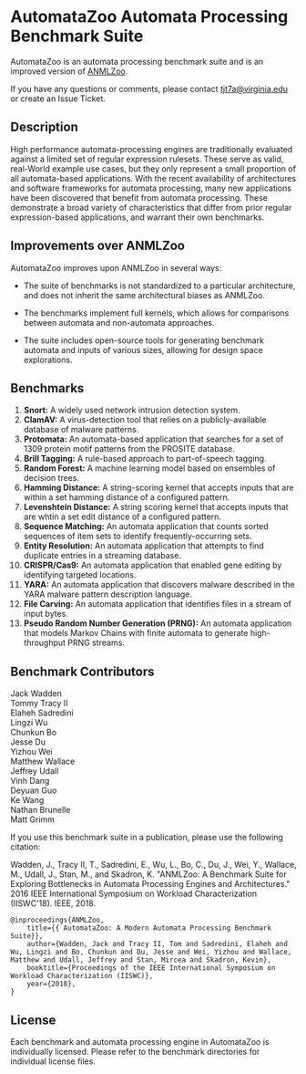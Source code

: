 # AutomataZoo Automata Processing Benchmark Suite

AutomataZoo is an automata processing benchmark suite and is an improved version of [ANMLZoo](https://github.com/jackwadden/ANMLZoo).

If you have any questions or comments, please contact tjt7a@virginia.edu or create an Issue Ticket.

## Description

High performance automata-processing engines are traditionally evaluated against a limited set of regular expression rulesets. These serve as valid, real-World example use cases, but they only represent a small proportion of all automata-based applications. With the recent availability of architectures and software frameworks for automata processing, many new applications have been discovered that benefit from automata processing. These demonstrate a broad variety of characteristics that differ from prior regular expression-based applications, and warrant their own benchmarks.

## Improvements over ANMLZoo

AutomataZoo improves upon ANMLZoo in several ways:

- The suite of benchmarks is not standardized to a particular architecture, and does not inherit the same architectural biases as ANMLZoo.

- The benchmarks implement full kernels, which allows for comparisons between automata and non-automata approaches.

- The suite includes open-source tools for generating benchmark automata and inputs of various sizes, allowing for design space explorations.


## Benchmarks

1. **Snort:** A widely used network intrusion detection system.
2. **ClamAV:** A virus-detection tool that relies on a publicly-available database of malware patterns.
3. **Protomata:** An automata-based application that searches for a set of 1309 protein motif patterns from the PROSITE database.
4. **Brill Tagging:** A rule-based approach to part-of-speech tagging.
5. **Random Forest:** A machine learning model based on ensembles of decision trees.
6. **Hamming Distance:** A string-scoring kernel that accepts inputs that are within a set hamming distance of a configured pattern.
7. **Levenshtein Distance:** A string scoring kernel that accepts inputs that are whtin a set edit distance of a configured pattern.
8. **Sequence Matching:** An automata application that counts sorted sequences of item sets to identify frequently-occurring sets.
9. **Entity Resolution:** An automata application that attempts to find duplicate entries in a streaming database.
10. **CRISPR/Cas9:** An automata application that enabled gene editing by identifying targeted locations.
11. **YARA:** An automata application that discovers malware described in the YARA malware pattern description language.
12. **File Carving:** An automata application that identifies files in a stream of input bytes.
13. **Pseudo Random Number Generation (PRNG):** An automata application that models Markov Chains with finite automata to generate high-throughput PRNG streams.


## Benchmark Contributors

Jack Wadden<br>
Tommy Tracy II<br>
Elaheh Sadredini<br>
Lingzi Wu<br>
Chunkun Bo<br>
Jesse Du<br>
Yizhou Wei<br>
Matthew Wallace<br>
Jeffrey Udall<br>
Vinh Dang<br>
Deyuan Guo<br>
Ke Wang<br>
Nathan Brunelle<br>
Matt Grimm<br>

If you use this benchmark suite in a publication, please use the following citation:

Wadden, J., Tracy II, T., Sadredini, E., Wu, L., Bo, C., Du, J., Wei, Y., Wallace, M., Udall, J., Stan, M., and Skadron, K. "ANMLZoo: A Benchmark Suite for Exploring Bottlenecks in Automata Processing Engines and Architectures." 2016 IEEE International Symposium on Workload Characterization (IISWC'18). IEEE, 2018.

```
@inproceedings{ANMLZoo,  
    title={{ AutomataZoo: A Modern Automata Processing Benchmark Suite}},  
    author={Wadden, Jack and Tracy II, Tom and Sadredini, Elaheh and Wu, Lingzi and Bo, Chunkun and Du, Jesse and Wei, Yizhou and Wallace, Matthew and Udall, Jeffrey and Stan, Mircea and Skadron, Kevin},
    booktitle={Proceedings of the IEEE International Symposium on Workload Characterization (IISWC)},  
    year={2018},  
}
```

## License
Each benchmark and automata processing engine in AutomataZoo is individually licensed. Please refer to the benchmark directories for individual license files.